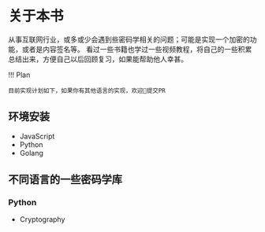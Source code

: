 # 关于本书

从事互联网行业，或多或少会遇到些密码学相关的问题；可能是实现一个加密的功能，或者是内容签名等。
看过一些书籍也学过一些视频教程，将自己的一些积累总结出来，方便自己以后回顾复习，如果能帮助他人幸甚。


!!! Plan

    目前实现计划如下，如果你有其他语言的实现，欢迎👏提交PR


## 环境安装

- JavaScript
- Python
- Golang

## 不同语言的一些密码学库

### Python

- Cryptography
